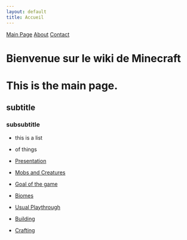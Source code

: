 ```yaml
---
layout: default
title: Accueil
---
```


<div class="banner">
    <a href="{{ '/' | relative_url }}">Main Page</a>
    <a href="{{ '/about.md' | relative_url }}">About</a>
    <a href="{{ '/contact.md' | relative_url }}">Contact</a>
    <!-- Ajoute d'autres liens ici -->
</div>

# Bienvenue sur le wiki de Minecraft



# This is the main page.

## subtitle

### subsubtitle

- this is a list
- of things


- [Presentation](page1.md)
- [Mobs and Creatures](page2.md)
- [Goal of the game](page3.md)
- [Biomes](page4.md)
- [Usual Playthrough](page5.md)
- [Building](page6.md)
- [Crafting](page7.md)
